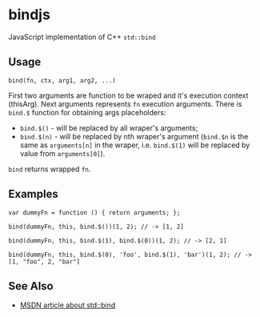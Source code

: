 bindjs
======

JavaScript implementation of C++ `std::bind`

Usage
-----

    bind(fn, ctx, arg1, arg2, ...)

First two arguments are function to be wraped and it's execution context (thisArg). Next arguments represents `fn` execution arguments. There is `bind.$` function for obtaining args placeholders:

* `bind.$()` - will be replaced by all wraper's arguments;
* `bind.$(n)` - will be replaced by nth wraper's argument (`bind.$n` is the same as `arguments[n]` in the wraper, i.e. `bind.$(1)` will be replaced by value from `arguments[0]`).

`bind` returns wrapped `fn`.

Examples
--------

    var dummyFn = function () { return arguments; };

    bind(dummyFn, this, bind.$())(1, 2); // -> [1, 2]

    bind(dummyFn, this, bind.$(1), bind.$(0))(1, 2); // -> [2, 1]

    bind(dummyFn, this, bind.$(0), 'foo', bind.$(1), 'bar')(1, 2); // -> [1, "foo", 2, "bar"]

See Also
--------

* [MSDN article about std::bind](http://msdn.microsoft.com/en-us/library/bb982702.aspx)

